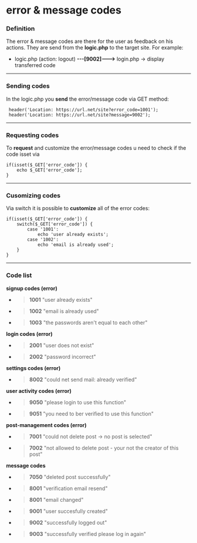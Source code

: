 ﻿# error & message codes

### Definition
The error & message codes are there for the user as feedback on his actions.
They are send from the **logic.php** to the target site. For example:

 - logic.php (action: logout) **---[9002]--->** login.php -> display transferred code

<hr>

### Sending codes
In the logic.php you **send** the error/message code via GET method:

     header('Location: https://url.net/site?error_code=1001');
     header('Location: https://url.net/site?message=9002');
 <hr>
 
### Requesting codes
To **request** and customize the error/message codes u need to check if the code isset via

	if(isset($_GET['error_code']) {
		echo $_GET['error_code'];
	}

<hr>

### Cusomizing codes
Via switch it is possible to **customize** all of the error codes:

    if(isset($_GET['error_code']) {
    	switch($_GET['error_code']) {
			case '1001':
				echo 'user already exists';
			case '1002':
				echo 'email is already used';
		}
    }
  <hr>

### Code list

**signup codes (error)**

 - > **1001**
   > "user already exists"
 - > **1002**
   > "email is already used"
 - > **1003**
   > "the passwords aren't equal to each other"

**login codes (error)**

 - > **2001**
   > "user does not exist"
   
 - > **2002**
   > "password incorrect"

**settings codes (error)**

- > **8002**
   > "could net send mail: already verified"

**user activity codes (error)**

- > **9050**
   > "please login to use this function"

- > **9051**
   > "you need to ber verified to use this function"

**post-management codes (error)**

- > **7001**
   > "could not delete post -> no post is selected"

- > **7002**
   > "not allowed to delete post - your not the creator of this post"

**message codes**

 - > **7050**
   > "deleted post successfully"

 - > **8001**
   > "verification email resend"

 - > **8001**
   > "email changed"

 - > **9001**
   > "user succesfully created"

 - > **9002**
   > "successfully logged out"

 - > **9003**
   > "successfully verified please log in again"

